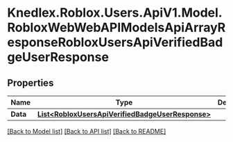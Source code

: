 # Knedlex.Roblox.Users.ApiV1.Model.RobloxWebWebAPIModelsApiArrayResponseRobloxUsersApiVerifiedBadgeUserResponse

## Properties

Name | Type | Description | Notes
------------ | ------------- | ------------- | -------------
**Data** | [**List&lt;RobloxUsersApiVerifiedBadgeUserResponse&gt;**](RobloxUsersApiVerifiedBadgeUserResponse.md) |  | [optional] 

[[Back to Model list]](../README.md#documentation-for-models) [[Back to API list]](../README.md#documentation-for-api-endpoints) [[Back to README]](../README.md)

